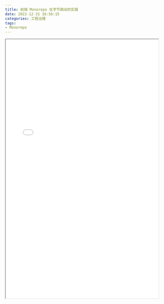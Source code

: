 ```yaml
---
title: 前端 Monorepo 在字节跳动的实践
date: 2022-12-31 16:56:15
categories: 工程治理
tags:
- Monorepo
---
```


<iframe width="100%" height="855px" src="/js/pdfjs/web/viewer.html?file=/pdf/monorepo.pdf"></iframe>
